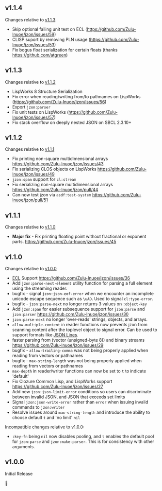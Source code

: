 ## v1.1.4

Changes relative to [v1.1.3](#v113)

* Skip optional failing unit test on ECL (https://github.com/Zulu-Inuoe/jzon/issues/59)
* CLISP suport by removing PLN usage (https://github.com/Zulu-Inuoe/jzon/issues/53)
* Fix bogus float serialization for certain floats (thanks https://github.com/atgreen)

## v1.1.3

Changes relative to [v1.1.2](#v112)

* LispWorks 8 Structure Serialization
* Fix error when reading/writing from/to pathnames on LispWorks (https://github.com/Zulu-Inuoe/jzon/issues/56)
* Export `jzon:parser`
* Fix unit tests on LispWorks (https://github.com/Zulu-Inuoe/jzon/issues/57)
* Fix stack overflow on deeply nested JSON on SBCL 2.3.10+

## v1.1.2

Changes relative to [v1.1.1](#v111)

* Fix printing non-square multidimensional arrays https://github.com/Zulu-Inuoe/jzon/issues/43
* Fix serializing CLOS objects on LispWorks https://github.com/Zulu-Inuoe/jzon/issues/49
* `jzon:span` support for `cl:stream`
* Fix serializing non-square multidimensional arrays https://github.com/Zulu-Inuoe/jzon/pull/44
* Can now test jzon via `asdf:test-system` https://github.com/Zulu-Inuoe/jzon/pull/51

## v1.1.1

Changes relative to [v1.1.0](#v110)

* **Major fix** - Fix printing floating point without fractional or exponent parts. https://github.com/Zulu-Inuoe/jzon/issues/45

## v1.1.0

Changes relative to [v1.0.0](#v100)

* [ECL][ecl] Support https://github.com/Zulu-Inuoe/jzon/issues/36
* Add `jzon:parse-next-element` utility function for parsing a full element using the streaming reader.
* bugfix - signal `jzon:json-eof-error` when we encounter an incomplete unicode escape sequence such as `\uAD`. Used to signal `cl:type-error`.
* bugfix - `jzon:parse-next` no longer returns 3 values on `:object-key`
* Add `jzon:span` for easier subsequence support for `jzon:parse` and `jzon:parser` https://github.com/Zulu-Inuoe/jzon/issues/30
* `jzon:parse-next` no longer 'over-reads' strings, objects, and arrays.
* `allow-multiple-content` in reader functions now prevents jzon from scanning content after the toplevel object to signal error. Can be used to support formats like [JSON Lines][json-lines].
* faster parsing from (vector (unsigned-byte 8)) and binary streams https://github.com/Zulu-Inuoe/jzon/issues/29
* bugfix - `allow-trailing-comma` was not being properly applied when reading from vectors or pathnames
* bugfix - `max-string-length` was not being properly applied when reading from vectors or pathnames
* `max-depth` in reader/writer functions can now be set to `t` to indicate 'default'
* Fix Clozure Common Lisp, and LispWorks support https://github.com/Zulu-Inuoe/jzon/issues/27
* Add new `jzon:json-limit-error` conditions so users can discriminate between invalid JSON, and JSON that exceeds set limits
* Signal `jzon:json-write-error` rather than `error` when issuing invalid commands to `jzon:writer`
* Resolve issues around `max-string-length` and introduce the ability to choose default `t` and 'no limit' `nil`

Incompatible changes relative to [v1.0.0](#v100):

* `:key-fn` being `nil` now disables pooling, and `t` enables the default pool for `jzon:parse` and `jzon:make-parser`. This is for consistency with other arguments.

## v1.0.0

Initial Release

:tada:

[json-lines]: https://jsonlines.org/
[ecl]: https://gitlab.com/embeddable-common-lisp/ecl
